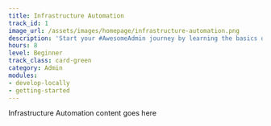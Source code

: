 ```yaml
---
title: Infrastructure Automation
track_id: 1
image_url: /assets/images/homepage/infrastructure-automation.png
description: 'Start your #AwesomeAdmin journey by learning the basics of customizing Salesforce.'
hours: 8
level: Beginner
track_class: card-green
category: Admin
modules:
- develop-locally
- getting-started
---
```

Infrastructure Automation content goes here
